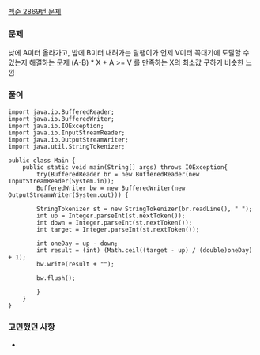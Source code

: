 [백준 2869번 문제](https://www.acmicpc.net/problem/2869)

### 문제
낮에 A미터 올라가고, 밤에 B미터 내려가는 달팽이가 언제 V미터 꼭대기에 도달할 수 있는지 해결하는 문제
(A-B) * X + A >= V 를 만족하는 X의 최소값 구하기 비슷한 느낌 

### 풀이

```
import java.io.BufferedReader;
import java.io.BufferedWriter;
import java.io.IOException;
import java.io.InputStreamReader;
import java.io.OutputStreamWriter;
import java.util.StringTokenizer;

public class Main {
	public static void main(String[] args) throws IOException{
        try(BufferedReader br = new BufferedReader(new InputStreamReader(System.in));
        BufferedWriter bw = new BufferedWriter(new OutputStreamWriter(System.out))) {
        
        StringTokenizer st = new StringTokenizer(br.readLine(), " ");
        int up = Integer.parseInt(st.nextToken());
        int down = Integer.parseInt(st.nextToken());
        int target = Integer.parseInt(st.nextToken());
        
        int oneDay = up - down;
        int result = (int) (Math.ceil((target - up) / (double)oneDay) + 1);
        bw.write(result + "");
        
        bw.flush();
        
        }
    }
}
```

### 고민했던 사항
- 

